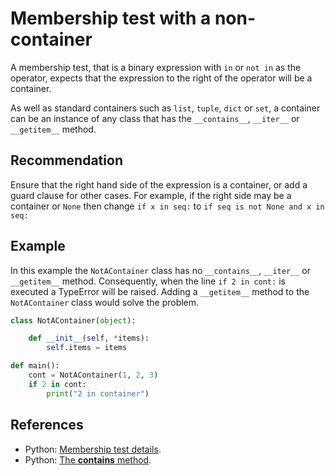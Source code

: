 # Membership test with a non-container
A membership test, that is a binary expression with `in` or `not in` as the operator, expects that the expression to the right of the operator will be a container.

As well as standard containers such as `list`, `tuple`, `dict` or `set`, a container can be an instance of any class that has the `__contains__`, `__iter__` or `__getitem__` method.


## Recommendation
Ensure that the right hand side of the expression is a container, or add a guard clause for other cases. For example, if the right side may be a container or `None` then change `if x in seq:` to `if seq is not None and x in seq:`


## Example
In this example the `NotAContainer` class has no `__contains__`, `__iter__` or `__getitem__` method. Consequently, when the line `if 2 in cont:` is executed a TypeError will be raised. Adding a `__getitem__` method to the `NotAContainer` class would solve the problem.


```python
class NotAContainer(object):

    def __init__(self, *items):
        self.items = items

def main():
    cont = NotAContainer(1, 2, 3)
    if 2 in cont:
        print("2 in container")

```

## References
* Python: [Membership test details](http://docs.python.org/reference/expressions.html#membership-test-details).
* Python: [The __contains__ method](http://docs.python.org/reference/datamodel.html#object.__contains__).
